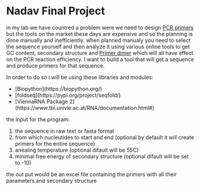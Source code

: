# Nadav Final Project
in my lab we have countred a problem were we need to design [PCR primers](https://www.youtube.com/watch?v=NODrmBHHni8&ab_channel=Henrik%27sLab) but the tools on the market these days are expensive and so the planning is done manually and inefficiently.
when planned manualy you need to select the sequence yourself and then analyze it using various online tools to get GC content, secondary structure and [Primer dimer](https://kilobaser.com/the-pain-of-primer-dimer/) which will all have effect on the PCR reaction efficiency.
I want to build a tool that will get a sequence and produce primers for that sequence.

In order to do so i will be using these libraries and modules:

<ul>
    <li>[Biopython](https://biopython.org/)<l/i>
    <li>[foldseq](https://pypi.org/project/seqfold/)</li>
    <li>[ViennaRNA Package 2](https://www.tbi.univie.ac.at/RNA/documentation.html#)</li>
</ul>



the input for the program:

<ol>
    <li>the sequence in raw text or fasta format</li>
    <li>from which nucleutides to start and end (optional by default it will create primers for the entire sequence)</li>
    <li>anealing temperature (optional difault will be 55C)</li>
    <li>minimal free energy of secondary structure (optional difault will be set to -10)</li>
</ol>

the out put would be an excel file containing the primers with all their parameters and secondary structure

